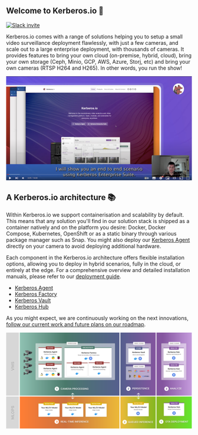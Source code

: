 ## Welcome to Kerberos.io 👋

[![Slack invite](https://img.shields.io/badge/join%20kerberos.io%20on%20slack-grey?style=for-the-badge&logo=slack)](https://joinslack.uug.ai/)

Kerberos.io comes with a range of solutions helping you to setup a small video surveillance deployment flawlessly, with just a few cameras, and scale out to a large enterprise deployment, with thousands of cameras. It provides features to bring your own cloud (on-premise, hybrid, cloud), bring your own storage (Ceph, Minio, GCP, AWS, Azure, Storj, etc) and bring your own cameras (RTSP H264 and H265). In other words, you run the show!

[![Kerberos Enterprise Suite Introduction Youtube](https://github.com/kerberos-io/.github/blob/main/profile/introduction.png)](https://www.youtube.com/watch?v=HkMJHCsRd9M)

## A Kerberos.io architecture 📚

Within Kerberos.io we support containerisation and scalability by default. This means that any solution you'll find in our solution stack is shipped as a container natively and on the platform you desire: Docker, Docker Compose, Kubernetes, OpenShift or as a static binary through various package manager such as Snap. You might also deploy our [Kerberos Agent](https://github.com/kerberos-io/agent) directly on your camera to avoid deploying additional hardware.

Each component in the Kerberos.io architecture offers flexible installation options, allowing you to deploy in hybrid scenarios, fully in the cloud, or entirely at the edge. For a comprehensive overview and detailed installation manuals, please refer to our [deployment guide](https://github.com/kerberos-io/deployment).

- [Kerberos Agent](https://github.com/kerberos-io/agent)
- [Kerberos Factory](https://github.com/kerberos-io/factory)
- [Kerberos Vault](https://github.com/kerberos-io/vault)
- [Kerberos Hub](https://github.com/kerberos-io/hub)

As you might expect, we are continuously working on the next innovations, [follow our current work and future plans on our roadmap](https://github.com/orgs/uug-ai/projects/4).

[![Prologue - How it works](https://github.com/kerberos-io/.github/blob/main/profile/Prologue%20-%20How%20it%20works.svg)](https://doc.kerberos.io/prologue/deployments/)
